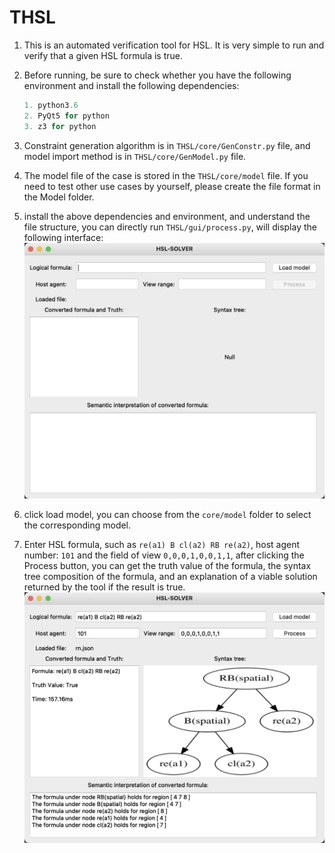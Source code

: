 # THSL
1. This is an automated verification tool for HSL. It is very simple to run and verify that a given HSL formula is true.

2. Before running, be sure to check whether you have the following environment and install the following dependencies:
    ```java
   1. python3.6 
   2. PyQt5 for python
   3. z3 for python

3. Constraint generation algorithm is in `THSL/core/GenConstr.py` file, and model import method is in `THSL/core/GenModel.py` file.

4. The model file of the case is stored in the `THSL/core/model` file. If you need to test other use cases by yourself, please create the file format in the Model folder.

5. install the above dependencies and environment, and understand the file structure, you can directly run `THSL/gui/process.py`, will display the following interface:
![](./core/img/interface.jpg)

6. click load model, you can choose from the `core/model` folder to select the corresponding model.

7. Enter HSL formula, such as `re(a1) B cl(a2) RB re(a2)`, host agent number: `101` and the field of view `0,0,0,1,0,0,1,1`, after clicking the Process button, you can get the truth value of the formula, the syntax tree composition of the formula, and an explanation of a viable solution returned by the tool if the result is true.
![](./core/img/result.jpg)
